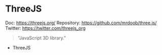 # ThreeJS

Doc: https://threejs.org/
Repository: https://github.com/mrdoob/three.js/
Twitter: https://twitter.com/threejs_org

> "JavaScript 3D library."

- ThreeJS